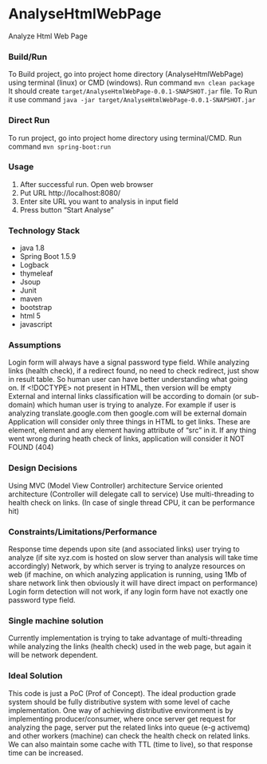 # AnalyseHtmlWebPage
Analyze Html Web Page


### Build/Run
To Build project, go into project home directory (AnalyseHtmlWebPage) using terminal (linux) or CMD (windows). Run command `mvn clean package` It should create `target/AnalyseHtmlWebPage-0.0.1-SNAPSHOT.jar` file. To Run it use command `java -jar target/AnalyseHtmlWebPage-0.0.1-SNAPSHOT.jar`

### Direct Run
To run project, go into project home directory using terminal/CMD. Run command `mvn spring-boot:run`

### Usage
1. After successful run. Open web browser
1. Put URL http://localhost:8080/
1. Enter site URL you want to analysis in input field
1. Press button “Start Analyse”

### Technology Stack
* java 1.8
* Spring Boot 1.5.9
* Logback
* thymeleaf
* Jsoup
* Junit
* maven
* bootstrap
* html 5
* javascript

### Assumptions
Login form will always have a signal password type field.
While analyzing links (health check), if a redirect found, no need to check redirect, just show in result table. So human user can have better understanding what going on.
If <!DOCTYPE> not present in HTML, then version will be empty
External and internal links classification will be according to domain (or sub-domain) which human user is trying to analyze. For example if user is analyzing translate.google.com then google.com will be external domain
Application will consider only three things in HTML to get links. These are <a> element, <link> element and any element having attribute of “src” in it.
If any thing went wrong during heath check of links, application will consider it NOT FOUND (404)

### Design Decisions
Using MVC (Model View Controller) architecture
Service oriented architecture (Controller will delegate call to service)
Use multi-threading to health check on links. (In case of single thread CPU, it can be performance hit)

### Constraints/Limitations/Performance
Response time depends upon site (and associated links) user trying to analyze (if site xyz.com is hosted on slow server than analysis will take time accordingly)
Network, by which server is trying to analyze resources on web (if machine, on which analyzing application is running, using 1Mb of share network link then obviously it will have direct impact on performance) 
Login form detection will not work, if any login form have not exactly one password type field.

### Single machine solution
Currently implementation is trying to take advantage of multi-threading while analyzing the links (health check) used in the web page, but again it will be network dependent.

### Ideal Solution
This code is just a PoC (Prof of Concept). The ideal production grade system should be fully distributive system with some level of cache implementation. One way of achieving distributive environment is by implementing producer/consumer, where once server get request for analyzing the page, server put the related links into queue (e-g activemq) and other workers (machine) can check the health check on related links. We can also maintain some cache with TTL (time to live), so that response time can be increased.
